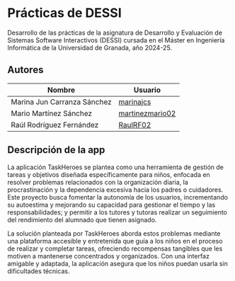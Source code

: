 # Prácticas de DESSI

Desarrollo de las prácticas de la asignatura de Desarrollo y Evaluación de Sistemas
Software Interactivos (DESSI) cursada en el Máster en Ingeniería Informática de la
Universidad de Granada, año 2024-25.

## Autores

| Nombre           | Usuario            |
|------------------|--------------------|
| Marina Jun Carranza Sánchez | [marinajcs](https://github.com/marinajcs) |
| Mario Martínez Sánchez | [martinezmario02](https://github.com/martinezmario02) |
| Raúl Rodríguez Fernández | [RaulRF02](https://github.com/RaulRF02) |

## Descripción de la app

La aplicación TaskHeroes se plantea como una herramienta de gestión de tareas y objetivos
diseñada específicamente para niños, enfocada en resolver problemas relacionados con la
organización diaria, la procrastinación y la dependencia excesiva hacia los padres o cuidadores. Este
proyecto busca fomentar la autonomía de los usuarios, incrementando su autoestima y mejorando
su capacidad para gestionar el tiempo y las responsabilidades; y permitir a los tutores y tutoras
realizar un seguimiento del rendimiento del alumnado que tienen asignado.

La solución planteada por TaskHeroes aborda estos problemas mediante una plataforma
accesible y entretenida que guía a los niños en el proceso de realizar y completar tareas, ofreciendo
recompensas tangibles que les motiven a mantenerse concentrados y organizados. Con una interfaz
amigable y adaptada, la aplicación asegura que los niños puedan usarla sin dificultades técnicas.
